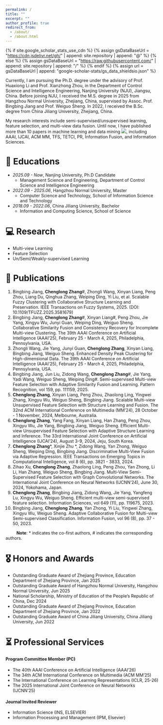```yaml
---
permalink: /
title: ""
excerpt: ""
author_profile: true
redirect_from: 
  - /about/
  - /about.html
---
```


{% if site.google_scholar_stats_use_cdn %}
{% assign gsDataBaseUrl = "https://cdn.jsdelivr.net/gh/" | append: site.repository | append: "@" %}
{% else %}
{% assign gsDataBaseUrl = "https://raw.githubusercontent.com/" | append: site.repository | append: "/" %}
{% endif %}
{% assign url = gsDataBaseUrl | append: "google-scholar-stats/gs_data_shieldsio.json" %}

<span class='anchor' id='about-me'></span>


Currently, I am pursuing the Ph.D. degree under the advisory of Prof. Huaxiong Li and Prof. Xianzhong Zhou, in the Department of Control Science and Intelligence Engineering, Nanjing University (NJU), Jiangsu, China. Before joining NJU, I received the M.S. degree in 2025 from Hangzhou Normal University, Zhejiang, China, supervised by Assoc. Prof. Bingbing Jiang and Prof. Weiguo Sheng. In 2022, I received the B.Sc. degree from China Jiliang University, Zhejiang, China.

My research interests include semi-supervised/unsupervised learning, feature selection, and multi-view data fusion.
Until now, I have published more than 10 papers in machine learning and data mining <a href='https://scholar.google.com/citations?user=FecGLOEAAAAJ&hl=zh-CN'><img src="https://img.shields.io/endpoint?logo=Google%20Scholar&url=https%3A%2F%2Fcdn.jsdelivr.net%2Fgh%2FZhangChenglong-AI%2FZhangChenglong-AI.github.io@google-scholar-stats%2Fgs_data_shieldsio.json&labelColor=f6f6f6&color=9cf&style=flat&label=citations"></a>, including AAAI, IJCAI, ACM MM, TFS, TETCI, PR, Information Fusion, and Information Sciences.




# 📖 Educations

- *2025.09 - Now*, Nanjing University, Ph.D Candidate
  - Management Science and Engineering, Department of Control Science and Intelligence Engineering
- *2022.09 - 2025.06*, Hangzhou Normal University, Master
  - Computer Science and Technology, School of Information Science and Technology
- *2018.09 - 2022.06*, China Jiliang University, Bachelor
  - Information and Computing Science, School of Science

# 💻 Research

- Multi-view Learning
- Feature Selection
- Un/Semi/Weakly-supervised Learning



<!-- # 🔥 News
- *2022.02*: &nbsp;🎉🎉 Lorem ipsum dolor sit amet, consectetur adipiscing elit. Vivamus ornare aliquet ipsum, ac tempus justo dapibus sit amet. 
- *2022.02*: &nbsp;🎉🎉 Lorem ipsum dolor sit amet, consectetur adipiscing elit. Vivamus ornare aliquet ipsum, ac tempus justo dapibus sit amet.  -->

# 📝 Publications 
1. Bingbing Jiang, **Chenglong Zhang**#, Zhongli Wang, Xinyan Liang, Peng Zhou, Liang Du, Qinghua Zhang, Weiping Ding, Yi Liu, et al. Scalable Fuzzy Clustering with Collaborative Structure Learning and Preservation. IEEE Transactions on Fuzzy Systems, 2025. (DOI: 10.1109/TFUZZ.2025.3581679)
2. Bingbing Jiang, **Chenglong Zhang**#, Xinyan Liang#, Peng Zhou, Jie Yang, Xingyu Wu, Junyi Guan, Weiping Ding, Weiguo Sheng. Collaborative Similarity Fusion and Consistency Recovery for Incomplete Multi-view Clustering. The 39th AAAI Conference on Artificial Intelligence (AAAI’25), February 25 - March 4, 2025, Philadelphia, Pennsylvania, USA.
3. Zhongli Wang, Jie Yang, Junyi Guan, **Chenglong Zhang**, Xinyan Liang, Bingbing Jiang, Weiguo Sheng. Enhanced Density Peak Clustering for High-dimensional Data. The 39th AAAI Conference on Artificial Intelligence (AAAI’25), February 25 - March 4, 2025, Philadelphia, Pennsylvania, USA.
4. Bingbing Jiang, Jun Liu, Zidong Wang, **Chenglong Zhang**#, Jie Yang, Yadi Wang, Weiguo Sheng, Weiping Ding#. Semi-supervised Multi-view Feature Selection with Adaptive Similarity Fusion and Learning. Pattern Recognition, vol 159, pp. 111159, 2025.
5. **Chenglong Zhang**, Xinyan Liang, Peng Zhou, Zhaolong Ling, Yingwei Zhang, Xingyu Wu, Weiguo Sheng, Bingbing Jiang. Scalable Multi-view Unsupervised Feature Selection with Structure Learning and Fusion. The 32nd ACM International Conference on Multimedia (MM’24), 28 October - 1 November, 2024, Melbourne, Australia.
6. **Chenglong Zhang**, Yang Fang, Xinyan Liang, Han Zhang, Peng Zhou, Xingyu Wu, Jie Yang, Bingbing Jiang, Weiguo Sheng. Efficient Multi-view Unsupervised Feature Selection with Adaptive Structure Learning and Inference. The 33rd International Joint Conference on Artificial Intelligence (IJCAI’24), August 3-9, 2024, Jeju, South Korea.
7. **Chenglong Zhang***, Xinjie Zhu *, Zidong Wang, Yan Zhong, Weiguo Sheng, Weiping Ding, Bingbing Jiang. Discriminative Multi-View Fusion via Adaptive Regression. IEEE Transactions on Emerging Topics in Computational Intelligence, vol 8 (6), pp. 3821 - 3833, 2024.
8. Zihao Xu, **Chenglong Zhang**, Zhaolong Ling, Peng Zhou, Yan Zhong, Li Li, Han Zhang, Weiguo Sheng, Bingbing Jiang. Multi-View Semi-Supervised Feature Selection with Graph Convolutional Networks. The International Joint Conference on Neural Networks (IJCNN’24), June 30, 2024, Yokohama, Japan.
9. **Chenglong Zhang**, Bingbing Jiang, Zidong Wang, Jie Yang, Yangfeng Lu, Xingyu Wu, Weiguo Sheng. Efficient multi-view semi-supervised feature selection. Information Sciences, vol 649 (11), pp. 119675, 2023.
10. Bingbing Jiang, **Chenglong Zhang**, Yan Zhong, Yi Liu, Yingwei Zhang, Xingyu Wu, Weiguo Sheng. Adaptive Collaborative Fusion for Multi-view Semi-supervised Classification. Information Fusion, vol 96 (8), pp. 37 - 50, 2023.

&emsp; &emsp; **Note**: * indicates the co-first authors, # indicates the corresponding authors.


# 🎖 Honors and Awards
- Outstanding Graduate Award of Zhejiang Province, Education Department of Zhejiang Province, Jan 2025
- Outstanding Graduate Award of Hangzhou Normal University, Hangzhou Normal University, Jun 2025
- National Scholarship, Ministry of Education of the People’s Republic of China, Dec 2024
- Outstanding Graduate Award of Zhejiang Province, Education Department of Zhejiang Province, Jan 2022
- Outstanding Graduate Award of China Jiliang University, China Jiliang University, Jun 2022



# ⏳ Professional Services

#### Program Committee Member (PC)
- The 40th AAAI Conference on Artificial Intelligence (AAAI’26)
- The 34th ACM International Conference on Multimedia (ACM MM’25)
- The International Conference on Learning Representations (ICLR, 25-26)
- The 2025 International Joint Conference on Neural Networks (IJCNN’25)

#### Journal Invited Reviewer
- Information Science (INS, ELSEVIER)
- Information Processing and Management (IPM, Elsevier)


<!-- # 📆 Research Experience

#### Ranking-based Implicit Regularization for One-class collaborative filtering
+ Propose a ranking-based regularizer for one-class collaborative filtering by hypothesizing that users’ preference scores for uninteracted items should not deviate a lot from each other.
+ The research has been accepted by AAAI 2019, TKDE 2021.

#### Advertising Creative Optimization <font size="3">(Alibaba Innovative Research, Alimama Group) </font>
+ Lead and accomplish the research of online advertising creative optimization.
+ Deploy the algorithm in the production environment and increase CTR by 5%.
+ The research has been accepted by AAAI 2021, WWW 2021.

#### Dynamic Negative Sampling for Recommender Systems
+ Propose a dynamic sampler via inverted multi-index. The research has been accepted by WWW 2022.
+ Design an importance resampling based sampler. The research has been accepted by WWW 2022.
+ Propose a Cache-Augmented Inbatch Importance Resampling for training recommender retrievers. The research has been submitted to NeurIPS 2022.

#### Join Order Selection for Database Optimizer <font size="3"> (Huawei Cloud Database Innovation Lab) </font>
+ Lead and accomplish the research of RL-based Join Order Selection.
+ The research has been accepted by KDD 2022. -->
